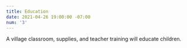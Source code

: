```yaml
---
title: Education
date: 2021-04-26 19:00:00 -07:00
num: '3'
---
```


A village classroom, supplies, and teacher training will educate children.
